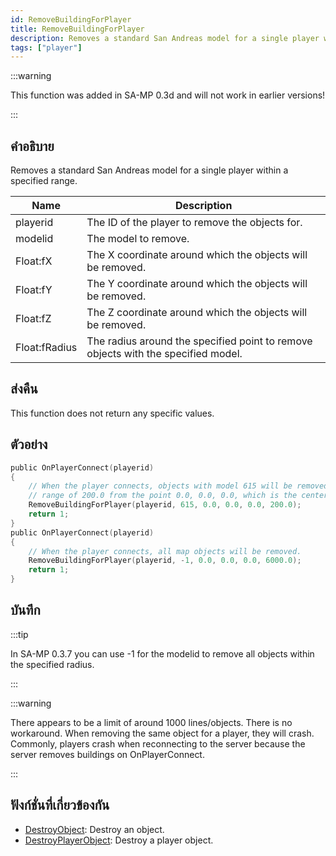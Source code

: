```yaml
---
id: RemoveBuildingForPlayer
title: RemoveBuildingForPlayer
description: Removes a standard San Andreas model for a single player within a specified range.
tags: ["player"]
---
```


:::warning

This function was added in SA-MP 0.3d and will not work in earlier versions!

:::

## คำอธิบาย

Removes a standard San Andreas model for a single player within a specified range.

| Name          | Description                                                                       |
| ------------- | --------------------------------------------------------------------------------- |
| playerid      | The ID of the player to remove the objects for.                                   |
| modelid       | The model to remove.                                                              |
| Float:fX      | The X coordinate around which the objects will be removed.                        |
| Float:fY      | The Y coordinate around which the objects will be removed.                        |
| Float:fZ      | The Z coordinate around which the objects will be removed.                        |
| Float:fRadius | The radius around the specified point to remove objects with the specified model. |

## ส่งคืน

This function does not return any specific values.

## ตัวอย่าง

```c
public OnPlayerConnect(playerid)
{
    // When the player connects, objects with model 615 will be removed within a
    // range of 200.0 from the point 0.0, 0.0, 0.0, which is the center of San Andreas.
    RemoveBuildingForPlayer(playerid, 615, 0.0, 0.0, 0.0, 200.0);
    return 1;
}
public OnPlayerConnect(playerid)
{
    // When the player connects, all map objects will be removed.
    RemoveBuildingForPlayer(playerid, -1, 0.0, 0.0, 0.0, 6000.0);
    return 1;
}
```

## บันทึก

:::tip

In SA-MP 0.3.7 you can use -1 for the modelid to remove all objects within the specified radius.

:::

:::warning

There appears to be a limit of around 1000 lines/objects. There is no workaround. When removing the same object for a player, they will crash. Commonly, players crash when reconnecting to the server because the server removes buildings on OnPlayerConnect.

:::

## ฟังก์ชั่นที่เกี่ยวข้องกัน

- [DestroyObject](../functions/DestroyObject.md): Destroy an object.
- [DestroyPlayerObject](../functions/DestroyPlayerObject.md): Destroy a player object.
